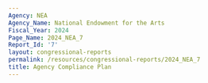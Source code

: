 ```yaml
---
Agency: NEA
Agency_Name: National Endowment for the Arts
Fiscal_Year: 2024
Page_Name: 2024_NEA_7
Report_Id: '7'
layout: congressional-reports
permalink: /resources/congressional-reports/2024_NEA_7
title: Agency Compliance Plan
---
```

